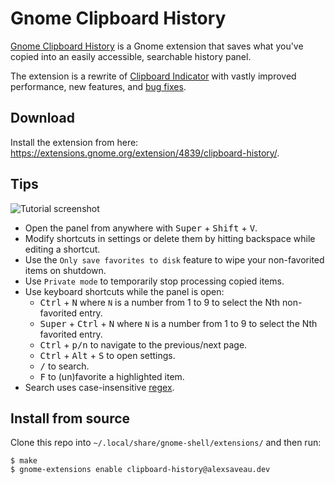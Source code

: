 # Gnome Clipboard History

[Gnome Clipboard History](https://extensions.gnome.org/extension/4839/clipboard-history/) is a Gnome
extension that saves what you've copied into an easily
accessible, searchable history panel.

The extension is a rewrite of
[Clipboard Indicator](https://github.com/Tudmotu/gnome-shell-extension-clipboard-indicator) with
vastly improved performance, new features, and
[bug fixes](https://github.com/Tudmotu/gnome-shell-extension-clipboard-indicator/pull/338).

## Download

Install the extension from here: https://extensions.gnome.org/extension/4839/clipboard-history/.

## Tips

![Tutorial screenshot](tutorial-screenshot.png)

- Open the panel from anywhere with <kbd>Super</kbd> + <kbd>Shift</kbd> + <kbd>V</kbd>.
- Modify shortcuts in settings or delete them by hitting backspace while editing a shortcut.
- Use the `Only save favorites to disk` feature to wipe your non-favorited items on shutdown.
- Use `Private mode` to temporarily stop processing copied items.
- Use keyboard shortcuts while the panel is open:
  - <kbd>Ctrl</kbd> + <kbd>N</kbd> where `N` is a number from 1 to 9 to select the Nth
    non-favorited entry.
  - <kbd>Super</kbd> + <kbd>Ctrl</kbd> + <kbd>N</kbd> where `N` is a number from 1 to 9 to select
    the Nth favorited entry.
  - <kbd>Ctrl</kbd> + <kbd>p/n</kbd> to navigate to the previous/next page.
  - <kbd>Ctrl</kbd> + <kbd>Alt</kbd> + <kbd>S</kbd> to open settings.
  - <kbd>/</kbd> to search.
  - <kbd>F</kbd> to (un)favorite a highlighted item.
- Search uses case-insensitive [regex](https://regex101.com/?flavor=javascript).

## Install from source

Clone this repo into `~/.local/share/gnome-shell/extensions/` and then run:

```shell
$ make
$ gnome-extensions enable clipboard-history@alexsaveau.dev
```
